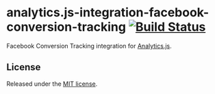 # analytics.js-integration-facebook-conversion-tracking [![Build Status][ci-badge]][ci-link]

Facebook Conversion Tracking integration for [Analytics.js][].

## License

Released under the [MIT license](LICENSE).


[Analytics.js]: https://segment.com/docs/libraries/analytics.js/
[ci-link]: https://circleci.com/gh/segment-integrations/analytics.js-integration-facebook-conversion-tracking
[ci-badge]: https://circleci.com/gh/segment-integrations/analytics.js-integration-facebook-conversion-tracking.svg?style=svg
